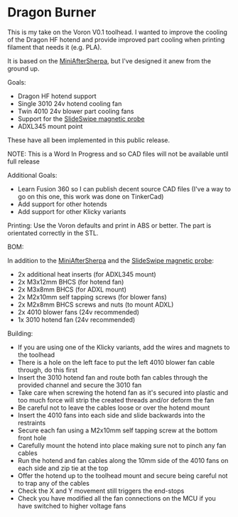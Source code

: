 # Dragon Burner

This is my take on the Voron V0.1 toolhead. I wanted to improve the cooling of the Dragon HF hotend and provide improved part cooling when printing filament that needs it (e.g. PLA).

It is based on the [MiniAfterSherpa](https://github.com/KurioHonoo/Mini-AfterSherpa), but I've designed it anew from the ground up.

Goals:

- Dragon HF hotend support
- Single 3010 24v hotend cooling fan
- Twin 4010 24v blower part cooling fans
- Support for the [SlideSwipe magnetic probe](https://github.com/chestwood96/SlideSwipe)
- ADXL345 mount point

These have all been implemented in this public release.

NOTE: This is a Word In Progress and so CAD files will not be available until full release

Additional Goals:

- Learn Fusion 360 so I can publish decent source CAD files (I've a way to go on this one, this work was done on TinkerCad)
- Add support for other hotends
- Add support for other Klicky variants

Printing: Use the Voron defaults and print in ABS or better. The part is orientated correctly in the STL.

BOM:

In addition to the [MiniAfterSherpa](https://github.com/KurioHonoo/Mini-AfterSherpa) and the [SlideSwipe magnetic probe](https://github.com/chestwood96/SlideSwipe):

- 2x additional heat inserts (for ADXL345 mount)
- 2x M3x12mm BHCS (for hotend fan)
- 2x M3x8mm BHCS (for ADXL mount)
- 2x M2x10mm self tapping screws (for blower fans)
- 2x M2x8mm BHCS screws and nuts (to mount ADXL)
- 2x 4010 blower fans (24v recommended)
- 1x 3010 hotend fan (24v recommended)

Building:

- If you are using one of the Klicky variants, add the wires and magnets to the toolhead
- There is a hole on the left face to put the left 4010 blower fan cable through, do this first
- Insert the 3010 hotend fan and route both fan cables through the provided channel and secure the 3010 fan
- Take care when screwing the hotend fan as it's secured into plastic and too much force will strip the created threads and/or deform the fan
- Be careful not to leave the cables loose or over the hotend mount
- Insert the 4010 fans into each side and slide backwards into the restraints
- Secure each fan using a M2x10mm self tapping screw at the bottom front hole
- Carefully mount the hotend into place making sure not to pinch any fan cables
- Run the hotend and fan cables along the 10mm side of the 4010 fans on each side and zip tie at the top
- Offer the hotend up to the toolhead mount and secure being careful not to trap any of the cables
- Check the X and Y movement still triggers the end-stops
- Check you have modified all the fan connections on the MCU if you have switched to higher voltage fans
